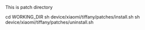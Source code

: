 This is patch directory

cd WORKING_DIR
sh device/xiaomi/tiffany/patches/install.sh
sh device/xiaomi/tiffany/patches/uninstall.sh
